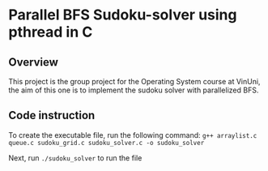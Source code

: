 # Parallel BFS Sudoku-solver using pthread in C

## Overview

This project is the group project for the Operating System course at VinUni, the aim of this one is to implement the sudoku solver with parallelized BFS.

## Code instruction

To create the executable file, run the following command:
`g++ arraylist.c queue.c sudoku_grid.c sudoku_solver.c -o sudoku_solver`

Next, run `./sudoku_solver` to run the file
